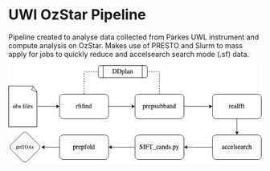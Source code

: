 # UWl OzStar Pipeline 

Pipeline created to analyse data collected from Parkes UWL instrument and compute analysis on OzStar. Makes use of PRESTO and Slurm to mass apply for jobs to quickly reduce and accelsearch search mode (.sf) data. 

![alt text](./presto-work-flow.png "Presto Workflow Plot")
